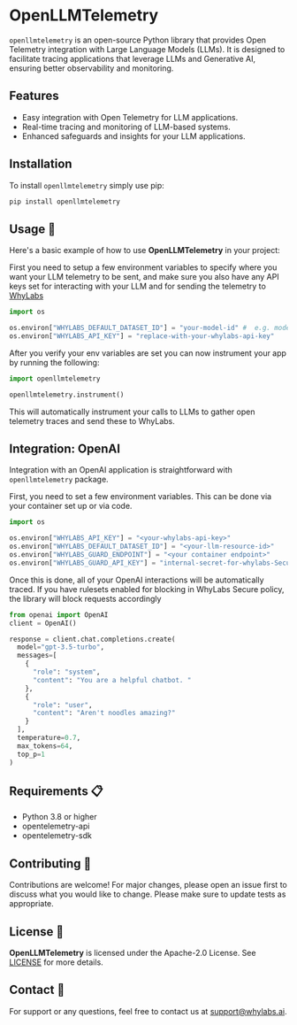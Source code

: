 # OpenLLMTelemetry

`openllmtelemetry` is an open-source Python library that provides Open Telemetry integration with Large Language Models (LLMs). It is designed to facilitate tracing applications that leverage LLMs and Generative AI, ensuring better observability and monitoring.

## Features

- Easy integration with Open Telemetry for LLM applications.
- Real-time tracing and monitoring of LLM-based systems.
- Enhanced safeguards and insights for your LLM applications.

## Installation

To install `openllmtelemetry` simply use pip:

```bash
pip install openllmtelemetry
```

## Usage 🚀

Here's a basic example of how to use **OpenLLMTelemetry** in your project:

First you need to setup a few environment variables to specify where you want your LLM telemetry to be sent, and make sure you also have any API keys set for interacting with your LLM and for sending the telemetry to [WhyLabs](https://hub.whylabsapp.com/signup)

```python
import os

os.environ["WHYLABS_DEFAULT_DATASET_ID"] = "your-model-id" #  e.g. model-1 
os.environ["WHYLABS_API_KEY"] = "replace-with-your-whylabs-api-key"

```

After you verify your env variables are set you can now instrument your app by running the following:

```python
import openllmtelemetry

openllmtelemetry.instrument()
```

This will automatically instrument your calls to LLMs to gather open telemetry traces and send these to WhyLabs.

## Integration: OpenAI
Integration with an OpenAI application is straightforward with `openllmtelemetry` package.

First, you need to set a few environment variables. This can be done via your container set up or via code. 

```python
import os 

os.environ["WHYLABS_API_KEY"] = "<your-whylabs-api-key>"
os.environ["WHYLABS_DEFAULT_DATASET_ID"] = "<your-llm-resource-id>"
os.environ["WHYLABS_GUARD_ENDPOINT"] = "<your container endpoint>"
os.environ["WHYLABS_GUARD_API_KEY"] = "internal-secret-for-whylabs-Secure"
```

Once this is done, all of your OpenAI interactions will be automatically traced. If you have rulesets enabled for blocking in WhyLabs Secure policy, the library will block requests accordingly

```python
from openai import OpenAI
client = OpenAI()

response = client.chat.completions.create(
  model="gpt-3.5-turbo",
  messages=[
    {
      "role": "system",
      "content": "You are a helpful chatbot. "
    },
    {
      "role": "user",
      "content": "Aren't noodles amazing?"
    }
  ],
  temperature=0.7,
  max_tokens=64,
  top_p=1
)
```



## Requirements 📋

- Python 3.8 or higher
- opentelemetry-api
- opentelemetry-sdk

## Contributing 👐

Contributions are welcome! For major changes, please open an issue first to discuss what you would like to change. Please make sure to update tests as appropriate.

## License 📄

**OpenLLMTelemetry** is licensed under the Apache-2.0 License. See [LICENSE](LICENSE) for more details.

## Contact 📧

For support or any questions, feel free to contact us at support@whylabs.ai.